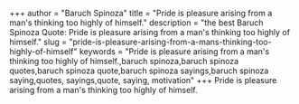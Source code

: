 +++
author = "Baruch Spinoza"
title = "Pride is pleasure arising from a man's thinking too highly of himself."
description = "the best Baruch Spinoza Quote: Pride is pleasure arising from a man's thinking too highly of himself."
slug = "pride-is-pleasure-arising-from-a-mans-thinking-too-highly-of-himself"
keywords = "Pride is pleasure arising from a man's thinking too highly of himself.,baruch spinoza,baruch spinoza quotes,baruch spinoza quote,baruch spinoza sayings,baruch spinoza saying,quotes, sayings,quote, saying, motivation"
+++
Pride is pleasure arising from a man's thinking too highly of himself.
